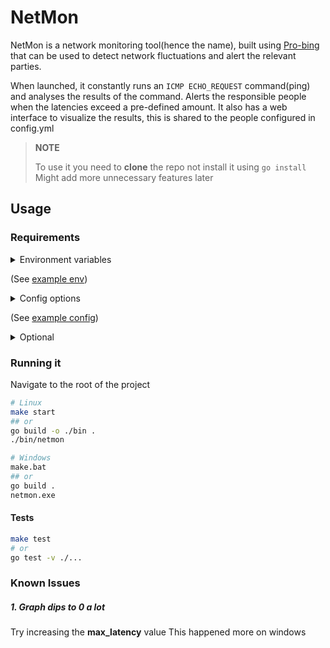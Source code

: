 # NetMon

NetMon is a network monitoring tool(hence the name), built using [Pro-bing](https://github.com/prometheus-community/pro-bing)
that can be used to detect network fluctuations and alert the relevant parties.

When launched, it constantly runs an `ICMP ECHO_REQUEST` command(ping) and
analyses the results of the command.
Alerts the responsible people when the latencies exceed a pre-defined amount.
It also has a web interface to visualize the results, this is shared to the 
people configured in config.yml

> **NOTE**
> 
> To use it you need to **clone** the repo not install it using `go install`
> Might add more unnecessary features later

## Usage
### Requirements
<details>
<summary>
Environment variables 

(See [example env](.env.example))
</summary

- email n password (Get this from google)
- ngrok token
</details>

<details>
<summary>Config options

(See [example config](config.example.yml))
</summary>

- **max_latency** -> expected latencies This can be the maximum latencies the ISP states, or the average in your network
- **Timeout** -> How long to wait for the `ping` results before it cancels the `ping`
- emails of the people to alert (1 or more)
</details>

<details>
<summary>Optional</summary>

- **Logo** -> place this in `./web/static` directory
</details>



### Running it

Navigate to the root of the project

```bash
# Linux 
make start
## or
go build -o ./bin .
./bin/netmon

# Windows
make.bat 
## or
go build . 
netmon.exe
```

#### Tests

```bash
make test 
# or
go test -v ./...
```

### Known Issues

##### 1. Graph dips to 0 a lot 
Try increasing the **max_latency** value
This happened more on windows

